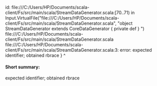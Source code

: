 id: file:///C:/Users/HP/Documents/scala-client/Fs/src/main/scala/StreamDataGenerator.scala:[70..71) in Input.VirtualFile("file:///C:/Users/HP/Documents/scala-client/Fs/src/main/scala/StreamDataGenerator.scala", "object StreamDataGenerator extends CoreDataGenerator {
  private def 
}
")
file:///C:/Users/HP/Documents/scala-client/Fs/src/main/scala/StreamDataGenerator.scala
file:///C:/Users/HP/Documents/scala-client/Fs/src/main/scala/StreamDataGenerator.scala:3: error: expected identifier; obtained rbrace
}
^
#### Short summary: 

expected identifier; obtained rbrace